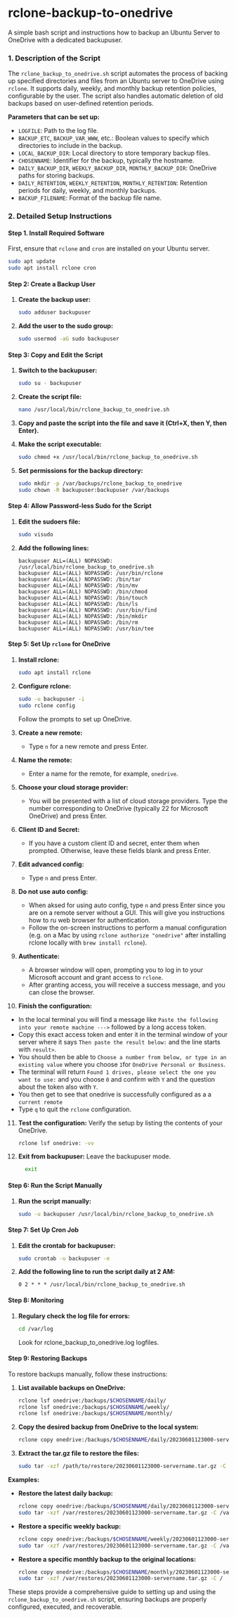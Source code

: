 # rclone-backup-to-onedrive
A simple bash script and instructions how to backup an Ubuntu Server to OneDrive with a dedicated backupuser.

### 1. Description of the Script

The `rclone_backup_to_onedrive.sh` script automates the process of backing up specified directories and files from an Ubuntu server to OneDrive using `rclone`. It supports daily, weekly, and monthly backup retention policies, configurable by the user. The script also handles automatic deletion of old backups based on user-defined retention periods.

**Parameters that can be set up:**
- `LOGFILE`: Path to the log file.
- `BACKUP_ETC`, `BACKUP_VAR_WWW`, etc.: Boolean values to specify which directories to include in the backup.
- `LOCAL_BACKUP_DIR`: Local directory to store temporary backup files.
- `CHOSENNAME`: Identifier for the backup, typically the hostname.
- `DAILY_BACKUP_DIR`, `WEEKLY_BACKUP_DIR`, `MONTHLY_BACKUP_DIR`: OneDrive paths for storing backups.
- `DAILY_RETENTION`, `WEEKLY_RETENTION`, `MONTHLY_RETENTION`: Retention periods for daily, weekly, and monthly backups.
- `BACKUP_FILENAME`: Format of the backup file name.

### 2. Detailed Setup Instructions

#### Step 1. Install Required Software

First, ensure that `rclone` and `cron` are installed on your Ubuntu server.

   ```bash
   sudo apt update
   sudo apt install rclone cron
   ```

#### Step 2: Create a Backup User

1. **Create the backup user:**
   ```bash
   sudo adduser backupuser
   ```

2. **Add the user to the sudo group:**
   ```bash
   sudo usermod -aG sudo backupuser
   ```

#### Step 3: Copy and Edit the Script

1. **Switch to the backupuser:**
   ```bash
   sudo su - backupuser
   ```

2. **Create the script file:**
   ```bash
   nano /usr/local/bin/rclone_backup_to_onedrive.sh
   ```

3. **Copy and paste the script into the file and save it (Ctrl+X, then Y, then Enter).**

4. **Make the script executable:**
   ```bash
   sudo chmod +x /usr/local/bin/rclone_backup_to_onedrive.sh
   ```
2. **Set permissions for the backup directory:**

   ```bash
   sudo mkdir -p /var/backups/rclone_backup_to_onedrive
   sudo chown -R backupuser:backupuser /var/backups
   ```


#### Step 4: Allow Password-less Sudo for the Script

1. **Edit the sudoers file:**
   ```bash
   sudo visudo
   ```

2. **Add the following lines:**
   ```plaintext
   backupuser ALL=(ALL) NOPASSWD: /usr/local/bin/rclone_backup_to_onedrive.sh
   backupuser ALL=(ALL) NOPASSWD: /usr/bin/rclone
   backupuser ALL=(ALL) NOPASSWD: /bin/tar
   backupuser ALL=(ALL) NOPASSWD: /bin/mv
   backupuser ALL=(ALL) NOPASSWD: /bin/chmod
   backupuser ALL=(ALL) NOPASSWD: /bin/touch
   backupuser ALL=(ALL) NOPASSWD: /bin/ls
   backupuser ALL=(ALL) NOPASSWD: /usr/bin/find
   backupuser ALL=(ALL) NOPASSWD: /bin/mkdir
   backupuser ALL=(ALL) NOPASSWD: /bin/rm
   backupuser ALL=(ALL) NOPASSWD: /usr/bin/tee
   ```

#### Step 5: Set Up `rclone` for OneDrive

1. **Install rclone:**
   ```bash
   sudo apt install rclone
   ```

2. **Configure rclone:**
   ```bash
   sudo -u backupuser -i
   sudo rclone config
   ```
   Follow the prompts to set up OneDrive.

3. **Create a new remote:**
   - Type `n` for a new remote and press Enter.

4. **Name the remote:**
   - Enter a name for the remote, for example, `onedrive`.

5. **Choose your cloud storage provider:**
   - You will be presented with a list of cloud storage providers. Type the number corresponding to OneDrive (typically 22 for Microsoft OneDrive) and press Enter.

6. **Client ID and Secret:**
   - If you have a custom client ID and secret, enter them when prompted. Otherwise, leave these fields blank and press Enter.

7. **Edit advanced config:**
   - Type `n` and press Enter.

8. **Do not use auto config:**
   - When aksed for using auto config, type `n` and press Enter since you are on a remote server without a GUI. This will give you instructions how to ru web browser for authentication.
   - Follow the on-screen instructions to perform a manual configuration (e.g. on a Mac by using `rclone authorize "onedrive"` after installing rclone locally with `brew install rclone`).

9. **Authenticate:**
   - A browser window will open, prompting you to log in to your Microsoft account and grant access to `rclone`.
   - After granting access, you will receive a success message, and you can close the browser.

10. **Finish the configuration:**
   - In the local terminal you will find a message like `Paste the following into your remote machine --->` followed by a long access token.
   - Copy this exact access token and enter it in the terminal window of your server where it says `Then paste the result below:` and the line starts with `result>`.
   - You should then be able to `Choose a number from below, or type in an existing value` where you choose `1`for `OneDrive Personal or Business`.
   - The terminal will return `Found 1 drives, please select the one you want to use:` and you choose `0` and confirm with `Y` and the question about the token also with `Y`.
   - You then get to see that onedrive is successfully configured as a a `current remote`
   - Type `q` to quit the `rclone` configuration.

11. **Test the configuration:**
    Verify the setup by listing the contents of your OneDrive.

      ```bash
      rclone lsf onedrive: -vv
      ```

12. **Exit from backupuser:**
    Leave the backupuser mode.

    ```bash
      exit
      ```

#### Step 6: Run the Script Manually

1. **Run the script manually:**
   ```bash
   sudo -u backupuser /usr/local/bin/rclone_backup_to_onedrive.sh
   ```

#### Step 7: Set Up Cron Job

1. **Edit the crontab for backupuser:**
   ```bash
   sudo crontab -u backupuser -e
   ```

2. **Add the following line to run the script daily at 2 AM:**
   ```plaintext
   0 2 * * * /usr/local/bin/rclone_backup_to_onedrive.sh
   ```

#### Step 8: Monitoring

1. **Regulary check the log file for errors:**
   ```bash
   cd /var/log
   ```
   Look for rclone_backup_to_onedrive.log logfiles.

#### Step 9: Restoring Backups

To restore backups manually, follow these instructions:

1. **List available backups on OneDrive:**
   ```bash
   rclone lsf onedrive:/backups/$CHOSENNAME/daily/
   rclone lsf onedrive:/backups/$CHOSENNAME/weekly/
   rclone lsf onedrive:/backups/$CHOSENNAME/monthly/
   ```

2. **Copy the desired backup from OneDrive to the local system:**
   ```bash
   rclone copy onedrive:/backups/$CHOSENNAME/daily/20230601123000-servername.tar.gz /path/to/restore/
   ```

3. **Extract the tar.gz file to restore the files:**
   ```bash
   sudo tar -xzf /path/to/restore/20230601123000-servername.tar.gz -C /path/to/restore/
   ```

**Examples:**

- **Restore the latest daily backup:**
  ```bash
  rclone copy onedrive:/backups/$CHOSENNAME/daily/20230601123000-servername.tar.gz /var/restores/
  sudo tar -xzf /var/restores/20230601123000-servername.tar.gz -C /var/restores/
  ```

- **Restore a specific weekly backup:**
  ```bash
  rclone copy onedrive:/backups/$CHOSENNAME/weekly/20230601123000-servername.tar.gz /var/restores/
  sudo tar -xzf /var/restores/20230601123000-servername.tar.gz -C /var/restores/
  ```

- **Restore a specific monthly backup to the original locations:**
  ```bash
  rclone copy onedrive:/backups/$CHOSENNAME/monthly/20230601123000-servername.tar.gz /var/restores/
  sudo tar -xzf /var/restores/20230601123000-servername.tar.gz -C /
  ```

These steps provide a comprehensive guide to setting up and using the `rclone_backup_to_onedrive.sh` script, ensuring backups are properly configured, executed, and recoverable.
